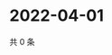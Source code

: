 # 2022-04-01

共 0 条

<!-- BEGIN WEIBO -->
<!-- 最后更新时间 Fri Apr 01 2022 13:00:47 GMT+0800 (China Standard Time) -->

<!-- END WEIBO -->
